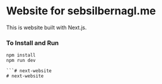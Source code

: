 # Website for sebsilbernagl.me

This is website built with Next.js.

### To Install and Run
```
npm install
npm run dev

```# next-website
# next-website
